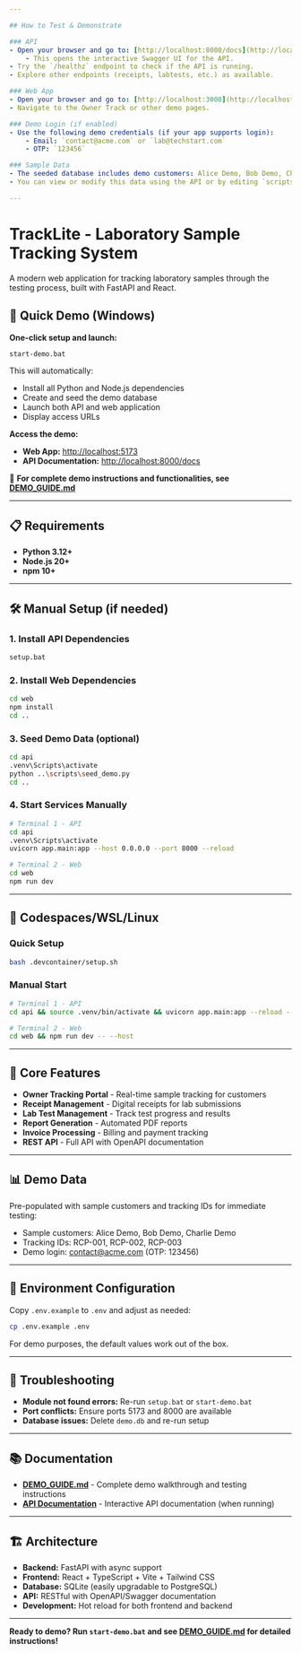 ```yaml
---

## How to Test & Demonstrate

### API
- Open your browser and go to: [http://localhost:8000/docs](http://localhost:8000/docs)
	- This opens the interactive Swagger UI for the API.
- Try the `/healthz` endpoint to check if the API is running.
- Explore other endpoints (receipts, labtests, etc.) as available.

### Web App
- Open your browser and go to: [http://localhost:3000](http://localhost:3000)
- Navigate to the Owner Track or other demo pages.

### Demo Login (if enabled)
- Use the following demo credentials (if your app supports login):
	- Email: `contact@acme.com` or `lab@techstart.com`
	- OTP: `123456`

### Sample Data
- The seeded database includes demo customers: Alice Demo, Bob Demo, Charlie Demo.
- You can view or modify this data using the API or by editing `scripts/seed_demo.py`.

---
```

# TrackLite - Laboratory Sample Tracking System

A modern web application for tracking laboratory samples through the testing process, built with FastAPI and React.

## 🚀 Quick Demo (Windows)

**One-click setup and launch:**
```bash
start-demo.bat
```

This will automatically:
- Install all Python and Node.js dependencies
- Create and seed the demo database
- Launch both API and web application
- Display access URLs

**Access the demo:**
- **Web App:** [http://localhost:5173](http://localhost:5173)
- **API Documentation:** [http://localhost:8000/docs](http://localhost:8000/docs)

📖 **For complete demo instructions and functionalities, see [DEMO_GUIDE.md](DEMO_GUIDE.md)**

---

## 📋 Requirements

- **Python 3.12+**
- **Node.js 20+**
- **npm 10+**

---

## 🛠️ Manual Setup (if needed)

### 1. Install API Dependencies
```bash
setup.bat
```

### 2. Install Web Dependencies
```bash
cd web
npm install
cd ..
```

### 3. Seed Demo Data (optional)
```bash
cd api
.venv\Scripts\activate
python ..\scripts\seed_demo.py
cd ..
```

### 4. Start Services Manually
```bash
# Terminal 1 - API
cd api
.venv\Scripts\activate
uvicorn app.main:app --host 0.0.0.0 --port 8000 --reload

# Terminal 2 - Web
cd web
npm run dev
```
---

## 🐳 Codespaces/WSL/Linux

### Quick Setup
```bash
bash .devcontainer/setup.sh
```

### Manual Start
```bash
# Terminal 1 - API
cd api && source .venv/bin/activate && uvicorn app.main:app --reload --host 0.0.0.0 --port 8000

# Terminal 2 - Web
cd web && npm run dev -- --host
```

---

## 🎯 Core Features

- **Owner Tracking Portal** - Real-time sample tracking for customers
- **Receipt Management** - Digital receipts for lab submissions
- **Lab Test Management** - Track test progress and results
- **Report Generation** - Automated PDF reports
- **Invoice Processing** - Billing and payment tracking
- **REST API** - Full API with OpenAPI documentation

---

## 📊 Demo Data

Pre-populated with sample customers and tracking IDs for immediate testing:
- Sample customers: Alice Demo, Bob Demo, Charlie Demo
- Tracking IDs: RCP-001, RCP-002, RCP-003
- Demo login: contact@acme.com (OTP: 123456)

---

## 🔧 Environment Configuration

Copy `.env.example` to `.env` and adjust as needed:
```bash
cp .env.example .env
```

For demo purposes, the default values work out of the box.

---

## 🚨 Troubleshooting

- **Module not found errors:** Re-run `setup.bat` or `start-demo.bat`
- **Port conflicts:** Ensure ports 5173 and 8000 are available
- **Database issues:** Delete `demo.db` and re-run setup

---

## 📚 Documentation

- **[DEMO_GUIDE.md](DEMO_GUIDE.md)** - Complete demo walkthrough and testing instructions
- **[API Documentation](http://localhost:8000/docs)** - Interactive API documentation (when running)

---

## 🏗️ Architecture

- **Backend:** FastAPI with async support
- **Frontend:** React + TypeScript + Vite + Tailwind CSS
- **Database:** SQLite (easily upgradable to PostgreSQL)
- **API:** RESTful with OpenAPI/Swagger documentation
- **Development:** Hot reload for both frontend and backend

---

**Ready to demo? Run `start-demo.bat` and see [DEMO_GUIDE.md](DEMO_GUIDE.md) for detailed instructions!**